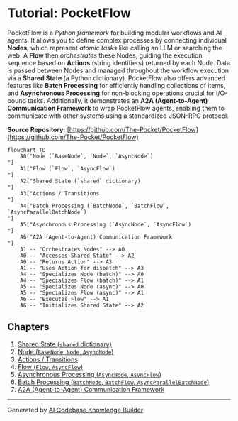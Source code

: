 # Tutorial: PocketFlow

PocketFlow is a *Python framework* for building modular workflows and AI agents.
It allows you to define complex processes by connecting individual **Nodes**, which represent *atomic tasks* like calling an LLM or searching the web.
A **Flow** then *orchestrates* these Nodes, guiding the execution sequence based on **Actions** (string identifiers) returned by each Node.
Data is passed between Nodes and managed throughout the workflow execution via a **Shared State** (a Python dictionary).
PocketFlow also offers advanced features like **Batch Processing** for efficiently handling collections of items, and **Asynchronous Processing** for non-blocking operations crucial for I/O-bound tasks.
Additionally, it demonstrates an **A2A (Agent-to-Agent) Communication Framework** to wrap PocketFlow agents, enabling them to communicate with other systems using a standardized JSON-RPC protocol.


**Source Repository:** [https://github.com/The-Pocket/PocketFlow](https://github.com/The-Pocket/PocketFlow)

```mermaid
flowchart TD
    A0["Node (`BaseNode`, `Node`, `AsyncNode`)
"]
    A1["Flow (`Flow`, `AsyncFlow`)
"]
    A2["Shared State (`shared` dictionary)
"]
    A3["Actions / Transitions
"]
    A4["Batch Processing (`BatchNode`, `BatchFlow`, `AsyncParallelBatchNode`)
"]
    A5["Asynchronous Processing (`AsyncNode`, `AsyncFlow`)
"]
    A6["A2A (Agent-to-Agent) Communication Framework
"]
    A1 -- "Orchestrates Nodes" --> A0
    A0 -- "Accesses Shared State" --> A2
    A0 -- "Returns Action" --> A3
    A1 -- "Uses Action for dispatch" --> A3
    A4 -- "Specializes Node (batch)" --> A0
    A4 -- "Specializes Flow (batch)" --> A1
    A5 -- "Specializes Node (async)" --> A0
    A5 -- "Specializes Flow (async)" --> A1
    A6 -- "Executes Flow" --> A1
    A6 -- "Initializes Shared State" --> A2
```

## Chapters

1. [Shared State (`shared` dictionary)
](01_shared_state___shared__dictionary__.md)
2. [Node (`BaseNode`, `Node`, `AsyncNode`)
](02_node___basenode____node____asyncnode___.md)
3. [Actions / Transitions
](03_actions___transitions_.md)
4. [Flow (`Flow`, `AsyncFlow`)
](04_flow___flow____asyncflow___.md)
5. [Asynchronous Processing (`AsyncNode`, `AsyncFlow`)
](05_asynchronous_processing___asyncnode____asyncflow___.md)
6. [Batch Processing (`BatchNode`, `BatchFlow`, `AsyncParallelBatchNode`)
](06_batch_processing___batchnode____batchflow____asyncparallelbatchnode___.md)
7. [A2A (Agent-to-Agent) Communication Framework
](07_a2a__agent_to_agent__communication_framework_.md)


---

Generated by [AI Codebase Knowledge Builder](https://github.com/The-Pocket/Tutorial-Codebase-Knowledge)